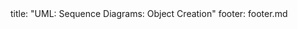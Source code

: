 <frontmatter>
title: "UML: Sequence Diagrams: Object Creation"
footer: footer.md
</frontmatter>

<include src="navbar.md" boilerplate />

<include src="unit-inPage-asFlat.md" boilerplate />